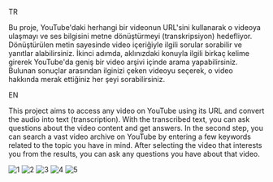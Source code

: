 TR

Bu proje, YouTube'daki herhangi bir videonun URL'sini kullanarak o videoya ulaşmayı ve ses bilgisini metne dönüştürmeyi (transkripsiyon) hedefliyor. Dönüştürülen metin sayesinde video içeriğiyle ilgili sorular sorabilir ve yanıtlar alabilirsiniz. İkinci adımda, aklınızdaki konuyla ilgili birkaç kelime girerek YouTube'da geniş bir video arşivi içinde arama yapabilirsiniz. Bulunan sonuçlar arasından ilginizi çeken videoyu seçerek, o video hakkında merak ettiğiniz her şeyi sorabilirsiniz.

EN

This project aims to access any video on YouTube using its URL and convert the audio into text (transcription). With the transcribed text, you can ask questions about the video content and get answers. In the second step, you can search a vast video archive on YouTube by entering a few keywords related to the topic you have in mind. After selecting the video that interests you from the results, you can ask any questions you have about that video.

![1](https://github.com/user-attachments/assets/e6d730ed-5c94-4dfb-8193-1f46f384887c)
![2](https://github.com/user-attachments/assets/972c4f05-c459-43e7-8bea-1e1b2d6fe2cd)
![3](https://github.com/user-attachments/assets/337b2613-a112-4fb1-af93-deb62f24e1d7)
![4](https://github.com/user-attachments/assets/c1879ed3-7bf8-44e6-a288-fbdcb94a393e)
![5](https://github.com/user-attachments/assets/f553fe01-86bf-4e68-9b66-348882961557)
